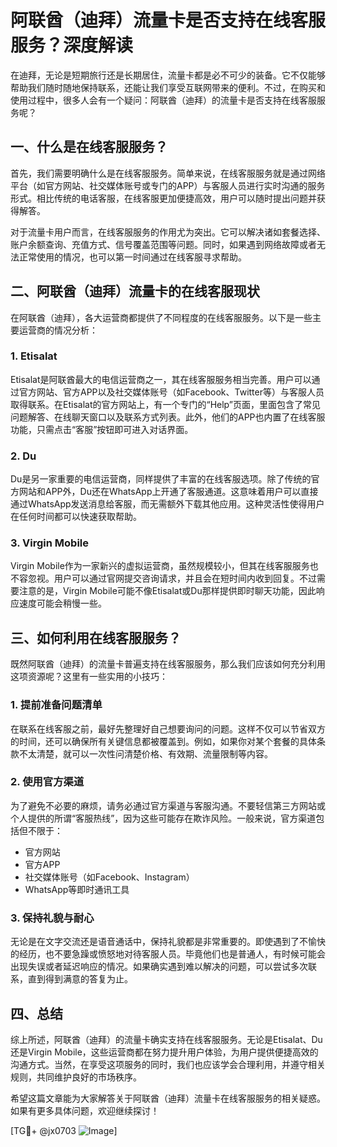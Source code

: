 # 阿联酋（迪拜）流量卡是否支持在线客服服务？深度解读

在迪拜，无论是短期旅行还是长期居住，流量卡都是必不可少的装备。它不仅能够帮助我们随时随地保持联系，还能让我们享受互联网带来的便利。不过，在购买和使用过程中，很多人会有一个疑问：阿联酋（迪拜）的流量卡是否支持在线客服服务呢？

## 一、什么是在线客服服务？

首先，我们需要明确什么是在线客服服务。简单来说，在线客服服务就是通过网络平台（如官方网站、社交媒体账号或专门的APP）与客服人员进行实时沟通的服务形式。相比传统的电话客服，在线客服更加便捷高效，用户可以随时提出问题并获得解答。

对于流量卡用户而言，在线客服服务的作用尤为突出。它可以解决诸如套餐选择、账户余额查询、充值方式、信号覆盖范围等问题。同时，如果遇到网络故障或者无法正常使用的情况，也可以第一时间通过在线客服寻求帮助。

## 二、阿联酋（迪拜）流量卡的在线客服现状

在阿联酋（迪拜），各大运营商都提供了不同程度的在线客服服务。以下是一些主要运营商的情况分析：

### 1. Etisalat
Etisalat是阿联酋最大的电信运营商之一，其在线客服服务相当完善。用户可以通过官方网站、官方APP以及社交媒体账号（如Facebook、Twitter等）与客服人员取得联系。在Etisalat的官方网站上，有一个专门的“Help”页面，里面包含了常见问题解答、在线聊天窗口以及联系方式列表。此外，他们的APP也内置了在线客服功能，只需点击“客服”按钮即可进入对话界面。

### 2. Du
Du是另一家重要的电信运营商，同样提供了丰富的在线客服选项。除了传统的官方网站和APP外，Du还在WhatsApp上开通了客服通道。这意味着用户可以直接通过WhatsApp发送消息给客服，而无需额外下载其他应用。这种灵活性使得用户在任何时间都可以快速获取帮助。

### 3. Virgin Mobile
Virgin Mobile作为一家新兴的虚拟运营商，虽然规模较小，但其在线客服服务也不容忽视。用户可以通过官网提交咨询请求，并且会在短时间内收到回复。不过需要注意的是，Virgin Mobile可能不像Etisalat或Du那样提供即时聊天功能，因此响应速度可能会稍慢一些。

## 三、如何利用在线客服服务？

既然阿联酋（迪拜）的流量卡普遍支持在线客服服务，那么我们应该如何充分利用这项资源呢？这里有一些实用的小技巧：

### 1. 提前准备问题清单
在联系在线客服之前，最好先整理好自己想要询问的问题。这样不仅可以节省双方的时间，还可以确保所有关键信息都被覆盖到。例如，如果你对某个套餐的具体条款不太清楚，就可以一次性问清楚价格、有效期、流量限制等内容。

### 2. 使用官方渠道
为了避免不必要的麻烦，请务必通过官方渠道与客服沟通。不要轻信第三方网站或个人提供的所谓“客服热线”，因为这些可能存在欺诈风险。一般来说，官方渠道包括但不限于：
   - 官方网站
   - 官方APP
   - 社交媒体账号（如Facebook、Instagram）
   - WhatsApp等即时通讯工具

### 3. 保持礼貌与耐心
无论是在文字交流还是语音通话中，保持礼貌都是非常重要的。即使遇到了不愉快的经历，也不要急躁或愤怒地对待客服人员。毕竟他们也是普通人，有时候可能会出现失误或者延迟响应的情况。如果确实遇到难以解决的问题，可以尝试多次联系，直到得到满意的答复为止。

## 四、总结

综上所述，阿联酋（迪拜）的流量卡确实支持在线客服服务。无论是Etisalat、Du还是Virgin Mobile，这些运营商都在努力提升用户体验，为用户提供便捷高效的沟通方式。当然，在享受这项服务的同时，我们也应该学会合理利用，并遵守相关规则，共同维护良好的市场秩序。

希望这篇文章能为大家解答关于阿联酋（迪拜）流量卡在线客服服务的相关疑惑。如果有更多具体问题，欢迎继续探讨！

[TG💪+ @jx0703 ![Image](https://github.com/user-attachments/assets/dbca1d08-cadb-493c-b0ec-ad6f7a83f270)]